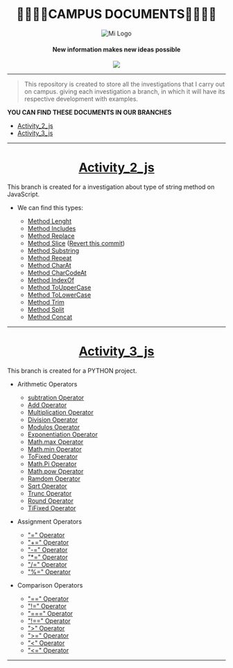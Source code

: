 
<h1 align="center">
🚀👨‍🚀🚀CAMPUS DOCUMENTS🚀👨‍🚀🚀
</h1>

<div align="center"">
  <img src="https://user-images.githubusercontent.com/122552606/224492912-1da451a9-2f2e-4a49-945f-b359835cf292.jpg" alt="Mi Logo">
</div>

  <h4 align="center">
New information makes new ideas possible
   </h4>

<p align="center">
   <img src="https://img.shields.io/badge/STATE-DEVELOPING-green">
</p>

------------


>This repository is created to store all the investigations that I carry out on campus.
giving each investigation a branch, in which it will have its respective development with examples.

**YOU CAN FIND THESE DOCUMENTS IN OUR BRANCHES**

+ [Activity_2_js](https://github.com/Davidpereznuma10/Documents_Campus/tree/Activity_2_js "Activity_2_js")
+ [Activity_3_js](https://github.com/Davidpereznuma10/Documents_Campus/tree/Activity_3_js "Activity_3_js")

------------

# <h1 align="center"> [Activity_2_js](https://github.com/Davidpereznuma10/Documents_Campus/tree/Activity_2_js "Activity_2_js")</h1>
This branch is created for a investigation about type of string method on  JavaScript.

+ We can find this types:


    - [Method Lenght](https://github.com/Davidpereznuma10/Documents_Campus/commit/29ab463eec6a6d7f15c95423db6527c396cd5b36)
    - [Method Includes](https://github.com/Davidpereznuma10/Documents_Campus/commit/6758b1b544100658fdf1a0a7039aa01781cc1968)
    - [Method Replace](https://github.com/Davidpereznuma10/Documents_Campus/commit/b9033da47a5b674127c344ab53af85720f99cc9d)
    - [Method Slice](https://github.com/Davidpereznuma10/Documents_Campus/commit/698a224ba0c4035a179288d8e60406d88f156995) ([Revert this commit](https://github.com/Davidpereznuma10/Documents_Campus/commit/4ab45a195b9863d9fe5d6754f60b56318ce0f68d))
    - [Method Substring ](https://github.com/Davidpereznuma10/Documents_Campus/commit/e3eeb1048d01cbb3702c79195d72844ed37db989)
    - [Method Repeat](https://github.com/Davidpereznuma10/Documents_Campus/commit/628419a0351ba270f611b72fef5e05d6220f5ddc)
    - [Method CharAt ](https://github.com/Davidpereznuma10/Documents_Campus/commit/5c52ba92f87ee15dd1061b6ecda2f17ee314e00a)
    - [Method CharCodeAt](https://github.com/Davidpereznuma10/Documents_Campus/commit/a002b82fea760a06a85f98254b85085a9eb59637)
    - [Method IndexOf ](https://github.com/Davidpereznuma10/Documents_Campus/commit/fc82012b01ada892b0be23f5185c3d8012f259a0 "Method IndexOf")
    - [Method ToUpperCase](https://github.com/Davidpereznuma10/Documents_Campus/commit/e66c83af16f8f8a1fb36ef5a8a63ed9763f875da )
    - [Method ToLowerCase](https://github.com/Davidpereznuma10/Documents_Campus/commit/568746f3265b794058198ed3f61964abe7d3c283 )
    - [Method Trim](https://github.com/Davidpereznuma10/Documents_Campus/commit/7dc760ea2255a6ad4b536ef806b1eef7ac59a314 )
    - [Method Split](https://github.com/Davidpereznuma10/Documents_Campus/commit/4f0c926b1b4888508d76d3b708fe1ed798939bf5 )
    - [Method Concat](https://github.com/Davidpereznuma10/Documents_Campus/commit/b2abee8792143dc95a81fe5a993d9d2e9c5c3112 )


------------

# <h1 align="center">[Activity_3_js](https://github.com/Davidpereznuma10/Documents_Campus/tree/Activity_3_js "Activity_3_js")</h1>
This branch is created for a PYTHON project.

+ Arithmetic Operators

    - [subtration Operator](https://github.com/Davidpereznuma10/Documents_Campus/commit/98a3ed6c7ff1afd1a67811d8fd5890138291c1d3)
    - [Add Operator](https://github.com/Davidpereznuma10/Documents_Campus/commit/04a74c80c7439387e04f37766d0730d4dd194909)
    - [Multiplication Operator](https://github.com/Davidpereznuma10/Documents_Campus/commit/6190c336a19d09129b866421b01bb7641a9b4cca)
    - [Division Operator](https://github.com/Davidpereznuma10/Documents_Campus/commit/6899153ec705f46c1bb6f031556acee214b4b1ab)
    - [Modulos Operator](https://github.com/Davidpereznuma10/Documents_Campus/commit/aef791bab1eba8d6653d16bed3ce157862d6959b)
    - [Exponentiation Operator](https://github.com/Davidpereznuma10/Documents_Campus/commit/294c03c4799ec8eee602042b38e2dc0eeec35201)
    - [Math.max Operator](https://github.com/Davidpereznuma10/Documents_Campus/commit/d7dc80c04b6ed44de6b9123123500d9ead92b43f)
    - [Math.min Operator](https://github.com/Davidpereznuma10/Documents_Campus/commit/235524036deebfe511ded20883f25fce7af3dc83)
    - [ToFixed Operator](https://github.com/Davidpereznuma10/Documents_Campus/commit/f26cfc47450fbeea1576aa8a4564c525a82b2bba)
    - [Math.Pi Operator](https://github.com/Davidpereznuma10/Documents_Campus/commit/0dc07d9dca0cced0f2281711525b69fef3ab5314)
    - [Math.pow Operator](https://github.com/Davidpereznuma10/Documents_Campus/commit/622f42aa395d82b1f490fd47555e7a55ecbe9262)
    - [Ramdom Operator](https://github.com/Davidpereznuma10/Documents_Campus/commit/5423a1f0acd233f9cbd48e4a63e6b05cb4fdb012)
    - [Sqrt Operator](https://github.com/Davidpereznuma10/Documents_Campus/commit/c31b51a65e1398977cd3b86fa8c080595f7f87e5)
    - [Trunc Operator](https://github.com/Davidpereznuma10/Documents_Campus/commit/632f5e11c74f59ce19bd75eb8c2ced80e9973b1a)
    - [Round Operator](https://github.com/Davidpereznuma10/Documents_Campus/commit/c33d78a94deb5da389ab4b1e2958ee30db3810a1)
    - [TiFixed Operator](https://github.com/Davidpereznuma10/Documents_Campus/commit/76af558138169482718885e275ae7de3144da028)


+ Assignment Operators

    - ["=" Operator](https://github.com/Davidpereznuma10/Documents_Campus/commit/a95253d2a054315570c691e2077c6cc38b930d67)
    - ["+=" Operator](https://github.com/Davidpereznuma10/Documents_Campus/commit/8879aaf51521459fa298934cd002611c9effe3f3)
    - ["-=" Operator](https://github.com/Davidpereznuma10/Documents_Campus/commit/3b79fb1abb5630fb0e1824110703cf75ee5846e0)
    - ["*=" Operator](https://github.com/Davidpereznuma10/Documents_Campus/commit/8151ca6ad6ba1bbcb0698cfc7978a761bfd31e89)
    - ["/=" Operator](https://github.com/Davidpereznuma10/Documents_Campus/commit/c1089cab92481da297d30fb5f36699810cc04dae)
    - ["%=" Operator](https://github.com/Davidpereznuma10/Documents_Campus/commit/90f515caa227b59fda2b76bc4b0171483f3c7ede)


+ Comparison Operators    

    - ["==" Operator](https://github.com/Davidpereznuma10/Documents_Campus/commit/3f89978ce3045725749143fc26037d9b9a5d7415)
    - ["!=" Operator](https://github.com/Davidpereznuma10/Documents_Campus/commit/b3a2a56e60b95d62551ee282601997c1728478a8)
    - ["===" Operator](https://github.com/Davidpereznuma10/Documents_Campus/commit/a7a17ebbfce84815fc394507d97aa9d08cb6ef55)
    - ["!==" Operator](https://github.com/Davidpereznuma10/Documents_Campus/commit/76c378498375a2a4af93d7d0856ffb090b961ded)
    - [">" Operator](https://github.com/Davidpereznuma10/Documents_Campus/commit/39aa824e93e7346b8965cd61929fcb802d2dafc1)
    - [">=" Operator](https://github.com/Davidpereznuma10/Documents_Campus/commit/40b7ffcfc316d30d8f6afa567a7572f1fb17cf77)
    - ["<" Operator](https://github.com/Davidpereznuma10/Documents_Campus/commit/d085237ba436b5ae06b68b6e48dbb1c6c2f69d57)
    - ["<=" Operator](https://github.com/Davidpereznuma10/Documents_Campus/commit/090ce9ddbca769150c60ee4ec8cf52fed12d83e5)


------------
